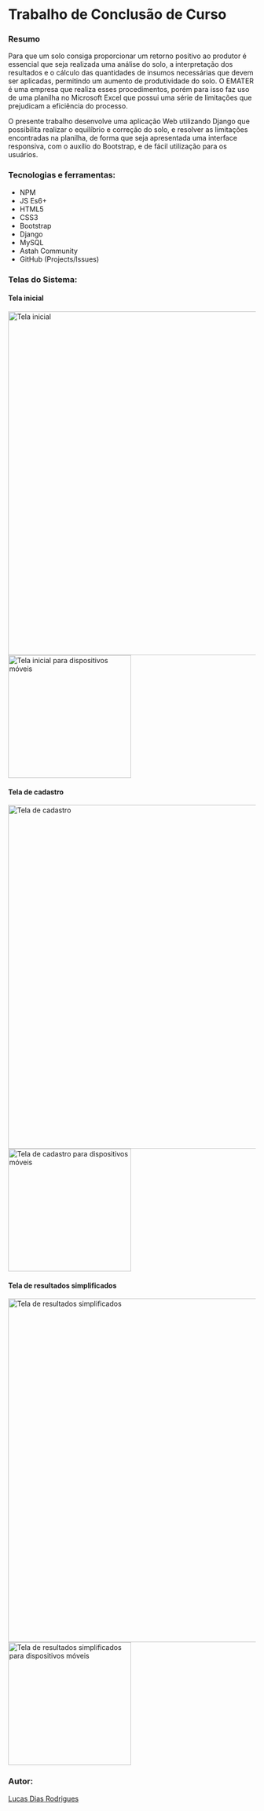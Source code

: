 # Trabalho de Conclusão de Curso

### Resumo

Para que um solo consiga proporcionar um retorno positivo ao produtor é essencial que seja realizada uma análise do solo, a interpretação dos resultados e o cálculo das quantidades de insumos necessárias que devem ser aplicadas, permitindo um aumento de produtividade do solo. O EMATER é uma empresa que realiza esses procedimentos, porém para isso faz uso de uma planilha no Microsoft Excel que possui uma série de limitações que prejudicam a eficiência do processo.

O presente trabalho desenvolve uma aplicação Web utilizando Django que possibilita realizar o equilíbrio e correção do solo, e resolver as limitações encontradas na planilha, de forma que seja apresentada uma interface responsiva, com o auxílio do Bootstrap, e de fácil utilização para os usuários.

### Tecnologias e ferramentas:

+ NPM
+ JS Es6+
+ HTML5
+ CSS3
+ Bootstrap
+ Django
+ MySQL
+ Astah Community
+ GitHub (Projects/Issues)

### Telas do Sistema:

#### Tela inicial

<img alt="Tela inicial" src="https://user-images.githubusercontent.com/32379416/98714577-d198fc80-2367-11eb-846b-40cebfd5d4d5.png" width="700" /> <img alt="Tela inicial para dispositivos móveis" src="https://user-images.githubusercontent.com/32379416/98715029-5c79f700-2368-11eb-9387-bec585331d3f.png" width="250" />

#### Tela de cadastro
<img alt="Tela de cadastro" src="https://user-images.githubusercontent.com/32379416/98715092-6f8cc700-2368-11eb-8375-2859962f5d9e.png" width="700" /> <img alt="Tela de cadastro para dispositivos móveis" src="https://user-images.githubusercontent.com/32379416/98715155-86cbb480-2368-11eb-8a3e-f1d287576296.png" width="250" />

#### Tela de resultados simplificados
<img alt="Tela de resultados simplificados" src="https://user-images.githubusercontent.com/32379416/98715464-f477e080-2368-11eb-8c2e-393700b36054.png" width="700" /> <img alt="Tela de resultados simplificados para dispositivos móveis" src="https://user-images.githubusercontent.com/32379416/98715476-fb9eee80-2368-11eb-8e64-31c3e3b91287.png" width="250" />
 
### Autor:

[Lucas Dias Rodrigues](https://www.linkedin.com/in/lucas-dias-rodrigues/)
